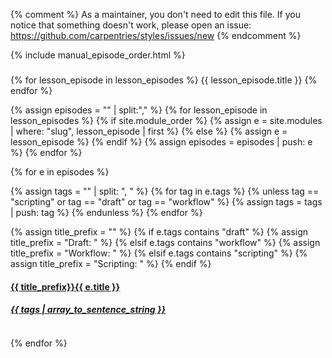 {% comment %}
As a maintainer, you don't need to edit this file.
If you notice that something doesn't work, please
open an issue: https://github.com/carpentries/styles/issues/new
{% endcomment %}

{% include manual_episode_order.html %}

<style>
  h2 {text-align: center;}
</style>
<h3> </h3>


{% for lesson_episode in lesson_episodes %}
{{ lesson_episode.title }}
{% endfor %}

{% assign episodes = "" | split:"," %}
{% for lesson_episode in lesson_episodes %}
{% if site.module_order %}
  {% assign e = site.modules | where: "slug", lesson_episode | first %}
{% else %}
  {% assign e = lesson_episode %}
{% endif %}
{% assign episodes = episodes | push: e %}
{% endfor %}


<div class="container-fluid">
<div class="row">

{% for e in episodes %}

{% assign tags = "" | split: ", " %}
{% for tag in e.tags %}
  {% unless tag == "scripting" or tag == "draft" or tag == "workflow" %}
    {% assign tags = tags | push: tag %}
  {% endunless %}
{% endfor %}

{% assign title_prefix = "" %}
{% if e.tags contains "draft" %}
  {% assign title_prefix = "Draft: " %}
{% elsif e.tags contains "workflow" %}
  {% assign title_prefix = "Workflow: " %}
{% elsif e.tags contains "scripting" %}
  {% assign title_prefix = "Scripting: " %}
{% endif %}

<div class="col-6 col-sm-4 col-md-3 col-lg-2 col-xl-1">
  <div class="panel panel-default">
    <div class="panel-heading">
      <a href="{{ e.url | relative_url }}">
        <h4>{{ title_prefix}}{{ e.title }}</h4>
        <h5>{{ tags | array_to_sentence_string }}</h5>
      </a>
    </div>
    <div class="panel-body">
      <img src="{{ e.figure | relative_url }}" alt="">
    </div>
  </div>
</div>

{% endfor %}
</div>
</div>
